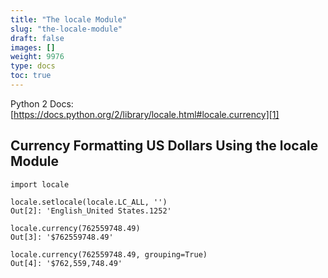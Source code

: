 ```yaml
---
title: "The locale Module"
slug: "the-locale-module"
draft: false
images: []
weight: 9976
type: docs
toc: true
---
```


Python 2 Docs: [https://docs.python.org/2/library/locale.html#locale.currency][1]


  [1]: https://docs.python.org/2/library/locale.html#locale.currency

## Currency Formatting US Dollars Using the locale Module
    import locale
    
    locale.setlocale(locale.LC_ALL, '')
    Out[2]: 'English_United States.1252'
    
    locale.currency(762559748.49)
    Out[3]: '$762559748.49'
    
    locale.currency(762559748.49, grouping=True)
    Out[4]: '$762,559,748.49'

